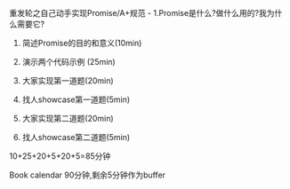 重发轮之自己动手实现Promise/A+规范 - 1.Promise是什么?做什么用的?我为什么需要它?

1. 简述Promise的目的和意义(10min)

2. 演示两个代码示例 (25min)

3. 大家实现第一道题(20min)

4. 找人showcase第一道题(5min)

5. 大家实现第二道题(20min)

6. 找人showcase第二道题(5min)

10+25+20+5+20+5=85分钟

Book calendar 90分钟,剩余5分钟作为buffer